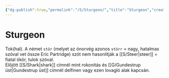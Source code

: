 ```yaml
---
{"dg-publish":true,"permalink":"/S/Sturgeon/","title":"Sturgeon","created":"2023-11-22T11:42","updated":"2024-10-26T00:24"}
---
```



# Sturgeon

Tok(hal). A német `stör` (melyet az ónorvég azonos `störr` = nagy, hatalmas szóval vet össze Eric Partridge) szót nem hasonlítják a [[S/Steer\|steer]] = fiatal ökör, tulok szóval.  
Előjött [[S/Shark\|shark]] címnél mint rokonítás és [[G/Gundestrup üst\|Gundestrup üst]] címnél delfinen vagy ezen lovagló alak kapcsán.  